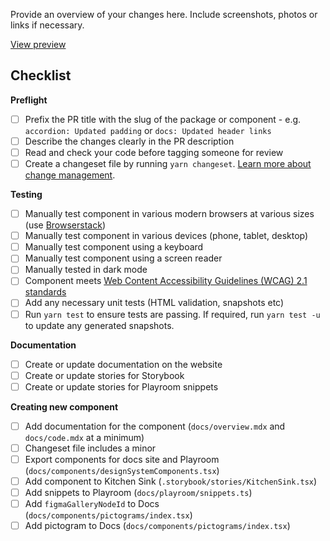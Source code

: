 Provide an overview of your changes here. Include screenshots, photos or links if necessary.

[View preview](https://design-system.agriculture.gov.au/pr-preview/pr-[PR_NUMBER])

## Checklist

**Preflight**

- [ ] Prefix the PR title with the slug of the package or component - e.g. `accordion: Updated padding` or `docs: Updated header links`
- [ ] Describe the changes clearly in the PR description
- [ ] Read and check your code before tagging someone for review
- [ ] Create a changeset file by running `yarn changeset`. [Learn more about change management](https://design-system.agriculture.gov.au/guides/change-management).

**Testing**

- [ ] Manually test component in various modern browsers at various sizes (use [Browserstack](https://www.browserstack.com/))
- [ ] Manually test component in various devices (phone, tablet, desktop)
- [ ] Manually test component using a keyboard
- [ ] Manually test component using a screen reader
- [ ] Manually tested in dark mode
- [ ] Component meets [Web Content Accessibility Guidelines (WCAG) 2.1 standards](https://www.w3.org/TR/WCAG21/)
- [ ] Add any necessary unit tests (HTML validation, snapshots etc)
- [ ] Run `yarn test` to ensure tests are passing. If required, run `yarn test -u` to update any generated snapshots.

**Documentation**

- [ ] Create or update documentation on the website
- [ ] Create or update stories for Storybook
- [ ] Create or update stories for Playroom snippets

**Creating new component**

- [ ] Add documentation for the component (`docs/overview.mdx` and `docs/code.mdx` at a minimum)
- [ ] Changeset file includes a minor
- [ ] Export components for docs site and Playroom (`docs/components/designSystemComponents.tsx`)
- [ ] Add component to Kitchen Sink (`.storybook/stories/KitchenSink.tsx`)
- [ ] Add snippets to Playroom (`docs/playroom/snippets.ts`)
- [ ] Add `figmaGalleryNodeId` to Docs (`docs/components/pictograms/index.tsx`)
- [ ] Add pictogram to Docs (`docs/components/pictograms/index.tsx`)
